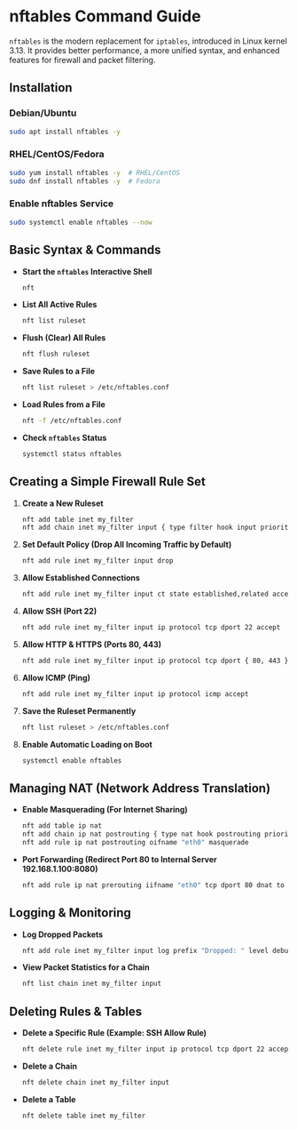 # **nftables Command Guide**  

`nftables` is the modern replacement for `iptables`, introduced in Linux kernel 3.13. It provides better performance, a more unified syntax, and enhanced features for firewall and packet filtering.  



## **Installation**  

### **Debian/Ubuntu**  
```bash
sudo apt install nftables -y
```

### **RHEL/CentOS/Fedora**  
```bash
sudo yum install nftables -y  # RHEL/CentOS  
sudo dnf install nftables -y  # Fedora  
```

### **Enable nftables Service**  
```bash
sudo systemctl enable nftables --now
```



## **Basic Syntax & Commands**  

- **Start the `nftables` Interactive Shell**  
  ```bash
  nft
  ```

- **List All Active Rules**  
  ```bash
  nft list ruleset
  ```

- **Flush (Clear) All Rules**  
  ```bash
  nft flush ruleset
  ```

- **Save Rules to a File**  
  ```bash
  nft list ruleset > /etc/nftables.conf
  ```

- **Load Rules from a File**  
  ```bash
  nft -f /etc/nftables.conf
  ```

- **Check `nftables` Status**  
  ```bash
  systemctl status nftables
  ```



## **Creating a Simple Firewall Rule Set**  

1. **Create a New Ruleset**  
   ```bash
   nft add table inet my_filter
   nft add chain inet my_filter input { type filter hook input priority 0 \; }
   ```

2. **Set Default Policy (Drop All Incoming Traffic by Default)**  
   ```bash
   nft add rule inet my_filter input drop
   ```

3. **Allow Established Connections**  
   ```bash
   nft add rule inet my_filter input ct state established,related accept
   ```

4. **Allow SSH (Port 22)**  
   ```bash
   nft add rule inet my_filter input ip protocol tcp dport 22 accept
   ```

5. **Allow HTTP & HTTPS (Ports 80, 443)**  
   ```bash
   nft add rule inet my_filter input ip protocol tcp dport { 80, 443 } accept
   ```

6. **Allow ICMP (Ping)**  
   ```bash
   nft add rule inet my_filter input ip protocol icmp accept
   ```

7. **Save the Ruleset Permanently**  
   ```bash
   nft list ruleset > /etc/nftables.conf
   ```

8. **Enable Automatic Loading on Boot**  
   ```bash
   systemctl enable nftables
   ```



## **Managing NAT (Network Address Translation)**  

- **Enable Masquerading (For Internet Sharing)**  
  ```bash
  nft add table ip nat
  nft add chain ip nat postrouting { type nat hook postrouting priority 100 \; }
  nft add rule ip nat postrouting oifname "eth0" masquerade
  ```

- **Port Forwarding (Redirect Port 80 to Internal Server 192.168.1.100:8080)**  
  ```bash
  nft add rule ip nat prerouting iifname "eth0" tcp dport 80 dnat to 192.168.1.100:8080
  ```



## **Logging & Monitoring**  

- **Log Dropped Packets**  
  ```bash
  nft add rule inet my_filter input log prefix "Dropped: " level debug drop
  ```

- **View Packet Statistics for a Chain**  
  ```bash
  nft list chain inet my_filter input
  ```



## **Deleting Rules & Tables**  

- **Delete a Specific Rule (Example: SSH Allow Rule)**  
  ```bash
  nft delete rule inet my_filter input ip protocol tcp dport 22 accept
  ```

- **Delete a Chain**  
  ```bash
  nft delete chain inet my_filter input
  ```

- **Delete a Table**  
  ```bash
  nft delete table inet my_filter
  ```
